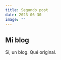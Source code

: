 ```yaml
---
title: Segundo post
date: 2023-06-30
image: ""
---
```


## Mi blog

Sí, un blog. Qué original.
